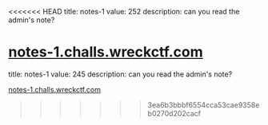 <<<<<<< HEAD
title: notes-1
value: 252
description: can you read the admin's note?

[notes-1.challs.wreckctf.com](https://notes-1.challs.wreckctf.com/)
=======
title: notes-1
value: 245
description: can you read the admin's note?

[notes-1.challs.wreckctf.com](https://notes-1.challs.wreckctf.com/)
>>>>>>> 3ea6b3bbbf6554cca53cae9358eb0270d202cacf
